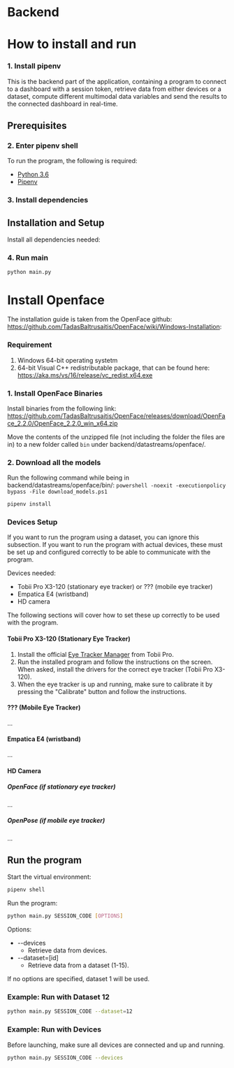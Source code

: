 # Backend

# How to install and run

### 1. Install pipenv

This is the backend part of the application, containing a program to connect to a dashboard with a session token, retrieve data from either devices or a dataset, compute different multimodal data variables and send the results to the connected dashboard in real-time.

## Prerequisites

### 2. Enter pipenv shell

To run the program, the following is required:

- [Python 3.6](https://www.python.org/downloads/)
- [Pipenv](https://github.com/pypa/pipenv)

### 3. Install dependencies

## Installation and Setup

Install all dependencies needed:

### 4. Run main

`python main.py`

# Install Openface

The installation guide is taken from the OpenFace github: https://github.com/TadasBaltrusaitis/OpenFace/wiki/Windows-Installation:

### Requirement

1. Windows 64-bit operating systetm
2. 64-bit Visual C++ redistributable package, that can be found here: https://aka.ms/vs/16/release/vc_redist.x64.exe

### 1. Install OpenFace Binaries

Install binaries from the following link: https://github.com/TadasBaltrusaitis/OpenFace/releases/download/OpenFace_2.2.0/OpenFace_2.2.0_win_x64.zip

Move the contents of the unzipped file (not including the folder the files are in) to a new folder called `bin` under backend/datastreams/openface/.

### 2. Download all the models

Run the following command while being in backend/datastreams/openface/bin/:
`powershell -noexit -executionpolicy bypass -File download_models.ps1`

```bash
pipenv install
```

### Devices Setup

If you want to run the program using a dataset, you can ignore this subsection. If you want to run the program with actual devices, these must be set up and configured correctly to be able to communicate with the program.

Devices needed:

- Tobii Pro X3-120 (stationary eye tracker) or ??? (mobile eye tracker)
- Empatica E4 (wristband)
- HD camera

The following sections will cover how to set these up correctly to be used with the program.

#### Tobii Pro X3-120 (Stationary Eye Tracker)

1. Install the official [Eye Tracker Manager](https://www.tobiipro.com/product-listing/eye-tracker-manager/) from Tobii Pro.
2. Run the installed program and follow the instructions on the screen. When asked, install the drivers for the correct eye tracker (Tobii Pro X3-120).
3. When the eye tracker is up and running, make sure to calibrate it by pressing the "Calibrate" button and follow the instructions.

#### ??? (Mobile Eye Tracker)

...

#### Empatica E4 (wristband)

...

#### HD Camera

##### OpenFace (if stationary eye tracker)

...

##### OpenPose (if mobile eye tracker)

...

## Run the program

Start the virtual environment:

```bash
pipenv shell
```

Run the program:

```bash
python main.py SESSION_CODE [OPTIONS]
```

Options:

- --devices
  - Retrieve data from devices.
- --dataset=[id]
  - Retrieve data from a dataset (1-15).

If no options are specified, dataset 1 will be used.

### Example: Run with Dataset 12

```bash
python main.py SESSION_CODE --dataset=12
```

### Example: Run with Devices

Before launching, make sure all devices are connected and up and running.

```bash
python main.py SESSION_CODE --devices
```
